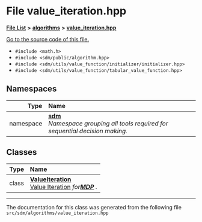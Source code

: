 
# File value\_iteration.hpp

<link rel="stylesheet" href="https://cdnjs.cloudflare.com/ajax/libs/KaTeX/0.5.1/katex.min.css">
<link rel="stylesheet" href="https://cdn.jsdelivr.net/github-markdown-css/2.2.1/github-markdown.css"/>



[**File List**](files.md) **>** [**algorithms**](dir_baab9deb2ceef290d17fdadea9d6b69b.md) **>** [**value\_iteration.hpp**](value__iteration_8hpp.md)

[Go to the source code of this file.](value__iteration_8hpp_source.md)



* `#include <math.h>`
* `#include <sdm/public/algorithm.hpp>`
* `#include <sdm/utils/value_function/initializer/initializer.hpp>`
* `#include <sdm/utils/value_function/tabular_value_function.hpp>`









## Namespaces

| Type | Name |
| ---: | :--- |
| namespace | [**sdm**](namespacesdm.md) <br>_Namespace grouping all tools required for sequential decision making._  |

## Classes

| Type | Name |
| ---: | :--- |
| class | [**ValueIteration**](classsdm_1_1ValueIteration.md) <br>[Value Iteration](https://www.jstor.org/stable/24900506) _for_[_**MDP**_](classsdm_1_1MDP.md) _._ |














------------------------------
The documentation for this class was generated from the following file `src/sdm/algorithms/value_iteration.hpp`